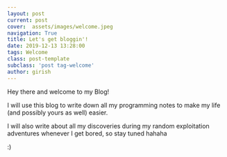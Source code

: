```yaml
---
layout: post
current: post
cover:  assets/images/welcome.jpeg
navigation: True
title: Let's get bloggin'!
date: 2019-12-13 13:28:00
tags: Welcome
class: post-template
subclass: 'post tag-welcome'
author: girish
---
```


Hey there and welcome to my Blog!

I will use this blog to write down all my programming notes to make my life (and possibly yours as well) easier.

I will also write about all my discoveries during my random exploitation adventures whenever I get bored, so stay tuned hahaha

:)
